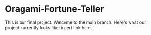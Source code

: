 # Oragami-Fortune-Teller
This is our final project.
Welcome to the main branch. Here's what our project currently looks like: insert link here.
